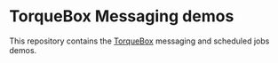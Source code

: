 # TorqueBox Messaging demos

This repository contains the [TorqueBox](http://torquebox.org/) messaging and
scheduled jobs demos.

